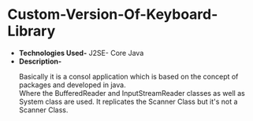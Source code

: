 # Custom-Version-Of-Keyboard-Library
- **Technologies Used-** J2SE- Core Java<br/>
- **Description-** <p>Basically it is a consol application which is based on the concept of packages and developed in java.<br/>
                 Where the BufferedReader and InputStreamReader classes as well as System class are used. It replicates the Scanner Class but it's not a Scanner Class.</p>
